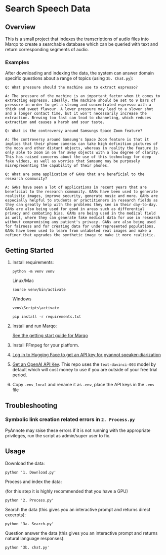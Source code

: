 # Search Speech Data

## Overview

This is a small project that indexes the transcriptions of audio files into Marqo to create a searchable database which can be queried with text and return corresponding segments of audio.

### Examples
After downloading and indexing the data, the system can answer domain specific questions about a range of topics (using `3b. Chat.py`):

```
Q: What pressure should the machine use to extract espresso?

A: The pressure of the machine is an important factor when it comes to extracting espresso. Ideally, the machine should be set to 9 bars of pressure in order to get a strong and concentrated espresso with a thick and sweet flavour. A lower pressure may lead to a slower shot and a longer contact time, but it won't necessarily increase the extraction. Brewing too fast can lead to channeling, which reduces extraction and causes a harsh and sour taste.
```

```
Q: What is the controversy around Samsungs Space Zoom feature?

A: The controversy around Samsung's Space Zoom feature is that it implies that their phone cameras can take high definition pictures of the moon and other distant objects, whereas in reality the feature is only able to zoom in on far away objects with a low degree of clarity. This has raised concerns about the use of this technology for deep fake videos, as well as worries that Samsung may be purposely misrepresenting the capability of their phones.
```

```
Q: What are some application of GANs that are beneficial to the research community?

A: GANs have seen a lot of applications in recent years that are beneficial to the research community. GANs have been used to generate realistic images, improve security, generate music and more. GANs are especially helpful to students or practitioners in research fields as they can greatly help with the problems they see in their day-to-day. GANs are also being used for good in areas such as differential privacy and combating bias. GANs are being used in the medical field as well, where they can generate fake medical data for use in research without compromising any patient's privacy. GANs are also being used for fairness and for creating data for underrepresented populations. GANs have been used to learn from unlabeled real images and make a refiner that upgrades the synthetic image to make it more realistic.
```


## Getting Started

1. Install requirements:

    ```
    python -m venv venv
    ```

    Linux/Mac
    ```
    source venv/bin/activate
    ```
    Windows
    ```
    venv\Scripts\activate
    ```

    ```
    pip install -r requirements.txt
    ```

2. Install and run Marqo:

    [See the getting start guide for Marqo](https://github.com/marqo-ai/marqo#Getting-started)

3. Install FFmpeg for your platform.
4. [Log in to Hugging Face to get an API key for pyannot speaker-diarization](https://huggingface.co/pyannote/speaker-diarization)
5. [Get an OpenAI API Key](https://platform.openai.com/account/api-keys). This repo uses the `text-davinci-003` model by default which will cost money to use if you are outside of your free trial period.
6. Copy `.env_local` and rename it as `.env`, place the API keys in the `.env` file

## Troubleshooting

### Symbolic link creation related errors in `2. Process.py`

PyAnnote may raise these errors if it is not running with the appropriate privileges, run the script as admin/super user to fix.

## Usage

Download the data:

```
python '1. Download.py'
```

Process and index the data:

(for this step it is highly recommended that you have a GPU)

```
python '2. Process.py'
```

Search the data (this gives you an interactive prompt and returns direct excerpts):

```
python '3a. Search.py'
```

Question answer the data (this gives you an interactive prompt and returns natural language responses):

```
python '3b. chat.py'
```
